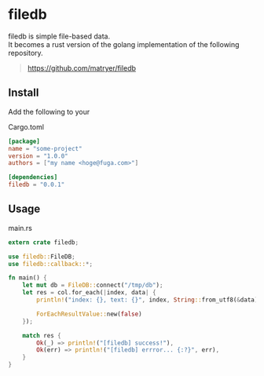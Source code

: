 # filedb

filedb is simple file-based data.  
It becomes a rust version of the golang implementation of the following repository.   

> https://github.com/matryer/filedb

## Install

Add the following to your  

Cargo.toml
```toml
[package]
name = "some-project"
version = "1.0.0"
authors = ["my name <hoge@fuga.com>"]

[dependencies]
filedb = "0.0.1"
```

## Usage

main.rs
```rust
extern crate filedb;

use filedb::FileDB;
use filedb::callback::*;

fn main() {
    let mut db = FileDB::connect("/tmp/db");
    let res = col.for_each(|index, data| {
        println!("index: {}, text: {}", index, String::from_utf8(&data));

        ForEachResultValue::new(false)
    });

    match res {
        Ok(_) => println!("[filedb] success!"),
        Ok(err) => println!("[filedb] errror... {:?}", err),
    }
}

```
